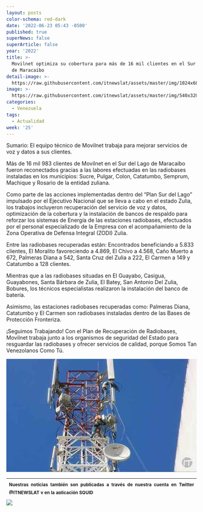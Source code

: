 ```yaml
---
layout: posts
color-schema: red-dark
date: '2022-06-23 05:43 -0500'
published: true
superNews: false
superArticle: false
year: '2022'
title: >-
  Movilnet optimiza su cobertura para más de 16 mil clientes en el Sur del Lago
  de Maracaibo
detail-image: >-
  https://raw.githubusercontent.com/itnewslat/assets/master/img/1024x680/Movilnet-Repara-Antenas-g.jpg
image: >-
  https://raw.githubusercontent.com/itnewslat/assets/master/img/540x320/Movilnet-Repara-Antenas-p.jpg
categories:
  - Venezuela
tags:
  - Actualidad
week: '25'
---
```

Sumario: El equipo técnico de Movilnet trabaja para mejorar servicios de voz y datos a sus clientes.

Más de 16 mil 983 clientes de Movilnet en el Sur del Lago de Maracaibo fueron reconectados gracias a las labores efectuadas en las radiobases instaladas en los municipios: Sucre, Pulgar, Colon, Catatumbo, Semprum, Machique y Rosario de la entidad zuliana.

Como parte de las acciones implementadas dentro del  “Plan Sur del Lago” impulsado por el Ejecutivo Nacional que se lleva a cabo en el estado Zulia, los trabajos incluyeron recuperación del servicio de voz y datos, optimización de la cobertura y la instalación de bancos de respaldo para reforzar los sistemas de Energía de las estaciones radiobases, efectuados por el personal especializado de la Empresa con el acompañamiento de la Zona Operativa de Defensa Integral (ZODI) Zulia.

Entre las radiobases recuperadas están: Encontrados beneficiando a 5.833 clientes, El Moralito favoreciendo a 4.869, El Chivo a 4.568, Caño Muerto a 672, Palmeras Diana a 542, Santa Cruz del Zulia a 222, El Carmen a 149 y Catatumbo a 128 clientes.

Mientras que a las radiobases situadas en El Guayabo, Casigua, Guayabones, Santa Bárbara de Zulia, El Batey, San Antonio Del Zulia, Bobures, los técnicos especialistas realizaron la instalación del banco de batería.

Asimismo, las estaciones radiobases recuperadas como: Palmeras Diana, Catatumbo y El Carmen son radiobases instaladas dentro de las Bases de Protección Fronteriza.

¡Seguimos Trabajando! Con el Plan de Recuperación de Radiobases, Movilnet trabaja junto a los organismos de seguridad del Estado para resguardar las radiobases y  ofrecer servicios de calidad, porque Somos Tan Venezolanos Como Tú.

![](https://raw.githubusercontent.com/itnewslat/assets/master/img/540x320/Movilnet-Repara-Antenas-p.jpg)

<table style="height: 42px;" width="569">
<tbody>
<tr>
<td style="text-align: justify;"><sub><strong>Nuestras noticias también son publicadas a través de nuestra cuenta en Twitter <a href="https://twitter.com/itnewslat?lang=es">@ITNEWSLAT</a> y en la aplicación <a href="https://squidapp.co/en/">SQUID</a></strong></sub></td>
</tr>
</tbody>
</table>

<img src="https://tracker.metricool.com/c3po.jpg?hash=56f88a41e39ab42c063cc51676587a04"/>
